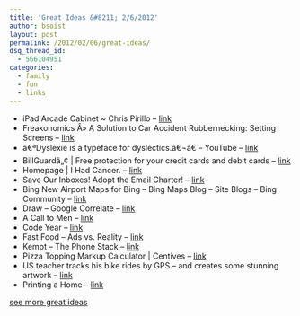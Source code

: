 ```yaml
---
title: 'Great Ideas &#8211; 2/6/2012'
author: bsoist
layout: post
permalink: /2012/02/06/great-ideas/
dsq_thread_id:
  - 566104951
categories:
  - family
  - fun
  - links
---
```

  * iPad Arcade Cabinet ~ Chris Pirillo &#8211; [link][1] 
  * Freakonomics Â» A Solution to Car Accident Rubbernecking: Setting Screens &#8211; [link][2] 
  * â€ªDyslexie is a typeface for dyslectics.â€¬â€ &#8211; YouTube &#8211; [link][3] 
  * BillGuardâ„¢ | Free protection for your credit cards and debit cards &#8211; [link][4] 
  * Homepage | I Had Cancer. &#8211; [link][5] 
  * Save Our Inboxes! Adopt the Email Charter! &#8211; [link][6] 
  * Bing New Airport Maps for Bing &#8211; Bing Maps Blog &#8211; Site Blogs &#8211; Bing Community &#8211; [link][7] 
  * Draw &#8211; Google Correlate &#8211; [link][8] 
  * A Call to Men &#8211; [link][9] 
  * Code Year &#8211; [link][10] 
  * Fast Food &#8211; Ads vs. Reality &#8211; [link][11] 
  * Kempt &#8211; The Phone Stack &#8211; [link][12] 
  * Pizza Topping Markup Calculator | Centives &#8211; [link][13] 
  * US teacher tracks his bike rides by GPS &#8211; and creates some stunning artwork &#8211; [link][14] 
  * Printing a Home &#8211; [link][15] 

[see more great ideas][16]

 [1]: http://chris.pirillo.com/ipad-arcade-cabinet/?utm_source=feedburner&utm_medium=feed&utm_campaign=Feed%3A+ChrisPirillo+%28Chris+Pirillo%29&utm_content=Google+Reader
 [2]: http://www.freakonomics.com/2011/07/12/a-solution-to-car-accident-rubbernecking-setting-screens/
 [3]: http://www.youtube.com/watch?v=VLtYFcHx7ec&feature=player_embedded#at=113
 [4]: http://www.billguard.com/
 [5]: http://www.ihadcancer.com/
 [6]: http://emailcharter.org/
 [7]: http://www.bing.com/community/site_blogs/b/maps/archive/2011/09/29/new-airport-maps-for-bing.aspx
 [8]: http://www.google.com/trends/correlate/draw
 [9]: http://acalltomen.com/index.php
 [10]: http://codeyear.com/
 [11]: http://www.alphaila.com/articles/failure/fast-food-false-advertising-vs-reality/
 [12]: http://www.getkempt.com/the-code/the-phone-stack.php
 [13]: http://www.centives.net/S/2012/pizza-topping-markup-calculator/
 [14]: http://road.cc/content/news/51232-us-teacher-tracks-his-bike-rides-gps-and-creates-some-stunning-artwork-gallery
 [15]: http://www.business-opportunities.biz/2012/01/26/printing-a-home/
 [16]: http://delicious.com/bsoist/i
